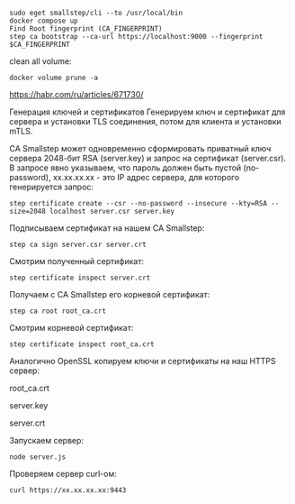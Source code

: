 ```shell
sudo eget smallstep/cli --to /usr/local/bin
docker compose up
Find Root fingerprint (CA_FINGERPRINT)
step ca bootstrap --ca-url https://localhost:9000 --fingerprint $CA_FINGERPRINT
```

clean all volume:
```shell
docker volume prune -a
```

https://habr.com/ru/articles/671730/


Генерация ключей и сертификатов
Генерируем ключ и сертификат для сервера и установки TLS соединения, потом для клиента и установки mTLS.

CA Smallstep может одновременно сформировать приватный ключ сервера 2048-бит RSA (server.key) и запрос на сертификат (server.csr). В запросе явно указываем, что пароль должен быть пустой (no-password), xx.xx.xx.xx - это IP адрес сервера, для которого генерируется запрос:

```
step certificate create --csr --no-password --insecure --kty=RSA --size=2048 localhost server.csr server.key
```

Подписываем сертификат на нашем CA Smallstep:
```
step ca sign server.csr server.crt
```
Смотрим полученный сертификат:
```
step certificate inspect server.crt
```
Получаем с CA Smallstep его корневой сертификат:
```
step ca root root_ca.crt
```
Смотрим корневой сертификат:
```
step certificate inspect root_ca.crt
```
Аналогично OpenSSL копируем ключи и сертификаты на наш HTTPS сервер:

root_ca.crt

server.key

server.crt

Запускаем сервер:
```
node server.js
```
Проверяем сервер curl-ом:
```
curl https://xx.xx.xx.xx:9443
```